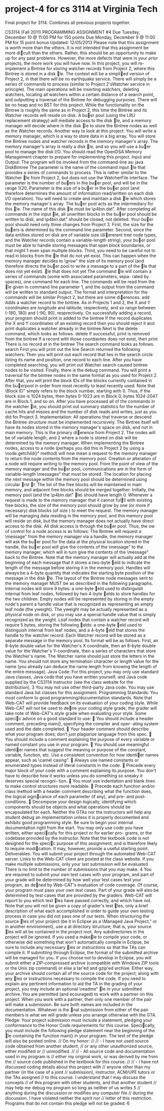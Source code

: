 project-4 for cs 3114 at Virginia Tech
=========
Final project for 3114. Combines all previous projects together.

CS3114 (Fall 2011)
PROGRAMMING ASSIGNMENT #4
Due Tuesday, December 10 @ 11:00 PM for 150 points
Due Monday, December 9 @ 11:00 PM for 15 point bonus
Updated: 12/05/2013
Please note that this assignment is worth more than the others. It is not intended that this
assignment be more dicult than the others. Rather, this should be an opportunity to make up
for any past problems. However, the more defects that were in your prior projects, the more work
you will have now.
In this project, you will re-implement a Bintree for storing watcher records from Project 2,
where this Bintree is stored in a disk le. The context will be a simplied version of Project 2,
in that there will be no earthquake service. There will simply be a series of commands to process
(similar to Project 2'sWatcher service in principle). The main operations will be inserting watchers,
deleting watchers, locating all watchers within a certain distance of a search point, and outputting
a traversal of the Bintree for debugging purposes. There will be no heap and no BST for this
project.
While the functionality on the Bintree is roughly the same as in Project 2, this time the Bintree
and its Watcher records will reside on disk. A buer pool (using the LRU replacement strategy)
will mediate access to the disk le, and a memory manager will decide where in the disk le to store
the Bintree nodes as well as the Watcher records. Another way to look at this project: You will
write a memory manager, which is a way to store data in a big array. You will store the Bintree
nodes and watcher recrods in the memory manager's array. The memory manager's array is really
a disk le, and so you will use a buer pool to manage the disk I/O.
You should read the OpenDSA Memory Management chapter to prepare for implementing this
project.
Input and Output:
The program will be invoked from the command-line as:
java DiskBintree <command-file-name> <numb-buffers> <buffersize>
The <command-file-name> parameter is the name of the command input le that provides a
series of commands to process. This is rather similar to the Watcher le from Project 2, but does
not use the WatcherFile interface. The <numb-buffers> parameter is the number of buers in the
buer pool, and will be in the range 1{20. Parameter <buffersize> is the size of a buer in the
buer pool (and therefore determines the amount of information read/written on each disk I/O
operation).
You will need to create and maintain a disk le which stores the memory manager's array. The
buer pool acts as the intermediary for this le. The name of this disk le must be \p4bin.dat".
After completing all commands in the input le, all unwritten blocks in the buer pool should be
written to disk, and \p4bin.dat" should be closed, not deleted.
Your buer pool should need only three changes from Project 3. First, the size for the buers
is determined by the command line parameter. Second, since the data entities stored on disk are of
variable size (diererent tree node types, and the Watcher records contain a variable-length string),
your buer pool must be able to handle storing messages that span block boundaries, or that might
1
even span multiple blocks. Third, you need to be careful not to read in blocks from the le that
do not yet exist. This can happen when the memory manager decides to \grow" the size of its
memory pool (and therefore directs the buer pool to write a message to a part of the le that
does not yet exist). le that does not yet
The command le will contain a series of commands (some with associated parameters, sepa-
rated by spaces), one command for each line. The commands will be read from the le given in
command line parameter 1, and the output from the command will be written to standard output.
The format and interpretation for the commands will be similar Project 2, but there are some
dierences.
add <x> <y> <name>
Adds a watcher record to the bintree. As in Projects 1 and 2, the X and Y coordinates are
longitude and latitude, respectively, and so range between (-180, 180) and (-90, 90), resprectively.
On successfully adding a record, your program should print
<name> <x> <y> is added to the bintree
If the record duplicates the X and Y coordinates of an existing record then you should reject it
and print
<name> <x> <y> duplicates a watcher already in the bintree
Next is the delete command, which looks as follows.
delete <x> <y>
If successful, print
<name> <x> <y> is removed from the bintree
If a record with those coordiantes does not exist, then print
There is no record at <x> <y> in the bintree
The search command looks as follows.
search <x> <y> <radius>
First you will print out the line
Search <x> <y> <radius> returned the following watchers:
Then you will print out each record that lies in the search circle listing its name and position,
one record to each line. After you have completed searching, you will print out
Watcher search caused <number> bintree nodes to be visited.
Finally, there is the debug command. You will print a traversal for the bintree nodes in the same
format as you used for Project 2. After that, you will print the block IDs of the blocks currently
contained in the buerpool in order from most recently to least recently used. Note that \Block
ID" simply refers to the block number, starting with 0. Thus, if the block size is 1024 bytes, then
bytes 0-1023 are in Block 0, bytes 1024-2047 are in Block 1, and so on.
After you have processed all of the commands in the watcher le, you should print out summary
statistics for the number of cache hits and misses and the number of disk reads and writes, just as
you did for Project 3.
Implementation:
All operations that traverse or descend the Bintree structure must be implemented recursively.
The Bintree itself will have its nodes stored in the memory manager's space on disk, and not in main
memory. This is the primary dierence from Project 2. The nodes will be of variable length, and
2
where a node is stored on disk will be determined by the memory manager. When implementing
the Bintree nodes, access to a node (perhaps you did this in Project 2 by using a \node.getchild()"
method) will now mean a request to the memory manager to return the node contents from the
memory pool. Creation or alteration of a node will require writing to the memory pool. From
the point of view of the memory manager and the buer pool, communications are in the form of
variable-length \messages" that must be stored.
The location for placing the next message within the memory pool should be determined using
circular rst t. The list of the free blocks will be maintained in main memory, and adjacent free
blocks should be merged together.
Initially, the memory pool (and the \p4bin.dat" le) should have length 0. Whenever a request
is made to the memory manager that it cannot fulll with existing free blocks, the size of the
memory pool should grow by one (or more if necessary) disk blocks (of size <buffersize>) to meet
the request.
The memory manager will be managing data residing in the memory pool, and this memory
pool will reside on disk, but the memory manager does not actually have direct access to the disk.
All disk access is through the buer pool. Thus, the 
ow of control for a node access is as follows:
The Bintree will request a \message" from the memory manager via a handle, the memory manager
will ask the buer pool for the data at the physical location stored in the handle, the buer pool
will give the contents of the \message" to the memory manager, which will in turn give the contents
of the \message" back to the Bintree.
Note that the memory manager will actually add at the beginning of each message that it stores
a two-byte eld to indicate the length of the message before storing it in the memory pool. Handles
will always be a 4-byte quantity that indicates the starting byte position of the message in the disk
le.
The layout of the Bintree node messages sent to the memory manager MUST be as described
in the following paragraphs.
Internal nodes will store 9 bytes: a one-byte eld used to distinguish internal from leaf nodes,
followed by two 4-byte elds to store handles for the two children.
Empty nodes will be represented by storing in the empty node's parent a handle value that
is recognized as representing an empty leaf node (the 
yweight). The 
yweight may be actually
represented as a physical node on disk, or you may use a special handle value that is simply
recognized as the 
ywight.
Leaf nodes that contain a watcher record will require 5 bytes, storing the following elds: a
one-byte eld used to distinguish internal from leaf nodes, and a 4-byte eld that stores the handle
to the watcher record.
Each Watcher record will be stored as a separate message in the memory pool. Its format will
be as follows. First, an 8-byte double value for the Watcher's X coordinate, then an 8-byte double
value for the Watcher's Y-coordinate, then a series of characters that store the Watcher's name.
The Watcher name should just store the letters in the name. You should not store any termination
character or length value for the name (you already can deduce the name length from knowing the
length of the entire message).
Java Code:
For this project, you may only use standard Java classes, Java code that you have written
yourself, and Java code supplied by the CS3114 instructor (see the class website for the distribution).
3
You may not use other third-party Java code. You may use standard Java list classes for this
assignment.
Programming Standards:
You must conform to good programming/documentation standards. Note that Web-CAT will
provide feedback on its evaluation of your coding style. While Web-CAT will not be used to dene
your coding style grade, the grader will take note of Web-CAT's style grade when evaluating your
style. Some specic advice on a good standard to use:
 You should include a header comment, preceding main(), specifying the compiler and oper-
ating system used and the date completed.
 Your header comment should describe what your program does; don't just plagiarize language
from this spec.
 You should include a comment explaining the purpose of every variable or named constant
you use in your program.
 You should use meaningful identier names that suggest the meaning or purpose of the
constant, variable, function, etc. Use a consistent convention for how identier names appear,
such as \camel casing".
 Always use named constants or enumerated types instead of literal constants in the code.
 Precede every major block of your code with a comment explaining its purpose. You don't
have to describe how it works unless you do something so sneaky it deserves special recogni-
tion.
 You must use indentation and blank lines to make control structures more readable.
 Precede each function and/or class method with a header comment describing what the
function does, the logical signicance of each parameter (if any), and pre- and post-conditions.
 Decompose your design logically, identifying which components should be objects and what
operations should be encapsulated for each.
Neither the GTAs nor the instructors will help any student debug an implementation unless
it is properly documented and exhibits good programming style. Be sure to begin your internal
documentation right from the start.
You may only use code you have written, either specically for this project or for earlier pro-
grams, or the codebase provided by the instructor. Note that the textbook code is not designed
for the specic purpose of this assignment, and is therefore likely to require modication. It may,
however, provide a useful starting point.
Deliverables:
You will submit your project through the automated Web-CAT server. Links to the Web-CAT
client are posted at the class website. If you make multiple submissions, only your last submission
will be evaluated. There is no limit to the number of submissions that you may make.
4
You are required to submit your own test cases with your program, and part of your grade will
be determined by how well your test cases test your program, as dened by Web-CAT's evaluation
of code coverage. Of course, your program must pass your own test cases. Part of your grade will
also be determined by test cases that are provided by the graders. Web-CAT will report to you
which test les have passed correctly, and which have not. Note that you will not be given a copy
of grader's test les, only a brief description of what each accomplished in order to guide your own
testing process in case you did not pass one of our tests.
When structuring the source les of your project (be it in Eclipse as a \Managed Java Project,"
or in another environment), use a 
at directory structure; that is, your source les will all be
contained in the project root. Any subdirectories in the project will be ignored. If you used a
makele to compile your code, or otherwise did something that won't automatically compile in
Eclipse, be sure to include any necessary les or instructions so that the TAs can compile it.
If submitting through Eclipse, the format of the submitted archive will be managed for you. If
you choose not to develop in Eclipse, you will submit either a ZIP-compressed archive (compatible
with Windows ZIP tools or the Unix zip command) or else a tar'ed and gzip'ed archive. Either
way, your archive should contain all of the source code for the project, along with any les or
instructions necessary to compile the code. If you need to explain any pertinent information to aid
the TA in the grading of your project, you may include an optional \readme" le in your submitted
archive.
You are permitted (and ecouraged) to work with a partner on this project. When you work with
a partner, then only one member of the pair will make a submission. Be sure both names are
included in the documentation. Whatever is the nal submission from either of the pair members
is what we will grade unless you arrange otherwise with the GTA.
Pledge:
Your project submission must include a statement, pledging your conformance to the Honor
Code requirements for this course. Specically, you must include the following pledge statement
near the beginning of the le containing the function main() in your program. The text of the
pledge will also be posted online.
// On my honor:
//
// - I have not used source code obtained from another student,
// or any other unauthorized source, either modified or
// unmodified.
//
// - All source code and documentation used in my program is
// either my original work, or was derived by me from the
// source code published in the textbook for this course.
//
// - I have not discussed coding details about this project with
// anyone other than my partner (in the case of a joint
// submission), instructor, ACM/UPE tutors or the TAs assigned
// to this course. I understand that I may discuss the concepts
// of this program with other students, and that another student
// may help me debug my program so long as neither of us writes
5
// anything during the discussion or modifies any computer file
// during the discussion. I have violated neither the spirit nor
// letter of this restriction.
Programs that do not contain this pledge will not be graded.
6
